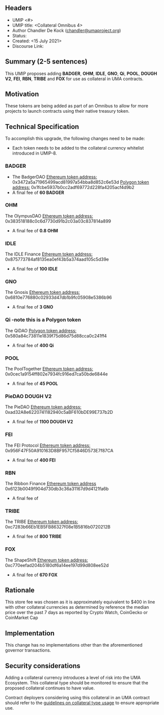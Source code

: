 
## Headers
- UMIP <#> 
- UMIP title: <Collateral Omnibus 4>
- Author Chandler De Kock (chandler@umaproject.org)
- Status: <Draft> 
- Created: <15 July 2021>
- Discourse Link: <Link>

## Summary (2-5 sentences)

This UMIP proposes adding **BADGER**, **OHM**, **IDLE**, **GNO**, **Qi**, **POOL**, **DOUGH V2**, **FEI**, **RBN**, **TRIBE** and **FOX** for use as collateral in UMA contracts.

## Motivation

These tokens are being added as part of an Omnibus to allow for more projects to launch contracts using their native treasury token. 

## Technical Specification

To accomplish this upgrade, the following changes need to be made:

- Each token needs to be added to the collateral currency whitelist introduced in UMIP-8.

### BADGER
-   The BadgerDAO 
    [Ethereum token address:](https://etherscan.io/token/0x3472a5a71965499acd81997a54bba8d852c6e53d) 0x3472a5a71965499acd81997a54bba8d852c6e53d
    [Polygon token address:](https://polygonscan.com/token/0x1fcbe5937b0cc2adf69772d228fa4205acf4d9b2) 0x1fcbe5937b0cc2adf69772d228fa4205acf4d9b2
-   A final fee of **60 BADGER**

### OHM
  The OlympusDAO [Ethereum token address:](https://etherscan.io/address/0x383518188c0c6d7730d91b2c03a03c837814a899) 0x383518188c0c6d7730d91b2c03a03c837814a899
-   A final fee of **0.8 OHM** 

### IDLE 
  The IDLE Finance [Ethereum token address:](https://etherscan.io/token/0x875773784af8135ea0ef43b5a374aad105c5d39e) 0x875773784af8135ea0ef43b5a374aad105c5d39e
-   A final fee of **100 IDLE**

### GNO
  The Gnosis [Ethereum token address:](https://etherscan.io/token/0x6810e776880c02933d47db1b9fc05908e5386b96) 0x6810e776880c02933d47db1b9fc05908e5386b96
-   A final fee of **3 GNO**

### Qi -note this is a Polygon token
  The QiDAO [Polygon token address:](https://polygonscan.com/token/0x580a84c73811e1839f75d86d75d88cca0c241ff4) 0x580a84c73811e1839f75d86d75d88cca0c241ff4
-   A final fee of **400 Qi**

### POOL
  The PoolTogether [Ethereum token address:](https://etherscan.io/token/0x0cec1a9154ff802e7934fc916ed7ca50bde6844e) 0x0cec1a9154ff802e7934fc916ed7ca50bde6844e
-   A final fee of **45 POOL**

### PieDAO DOUGH V2 
   The PieDAO [Ethereum token address:](https://etherscan.io/token/0xad32A8e6220741182940c5aBF610bDE99E737b2D) 0xad32A8e6220741182940c5aBF610bDE99E737b2D
-   A final fee of **1100 DOUGH V2**

### FEI
   The FEI Protocol [Ethereum token address:](https://etherscan.io/address/0x956F47F50A910163D8BF957Cf5846D573E7f87CA) 0x956F47F50A910163D8BF957Cf5846D573E7f87CA
- A final fee of **400 FEI**

### RBN
  The Ribbon Finance [Ethereum token address](https://etherscan.io/token/0x6123b0049f904d730db3c36a31167d9d4121fa6b) 0x6123b0049f904d730db3c36a31167d9d4121fa6b
- A final fee of

### TRIBE
 The TRIBE [Ethereum token address:](https://etherscan.io/token/0xc7283b66Eb1EB5FB86327f08e1B5816b0720212B) 0xc7283b66Eb1EB5FB86327f08e1B5816b0720212B
 - A final fee of **800 TRIBE**

### FOX
  The ShapeShift 
  [Ethereum token address:](https://etherscan.io/token/0xc770eefad204b5180df6a14ee197d99d808ee52d) 0xc770eefad204b5180df6a14ee197d99d808ee52d
  - A final fee of **670 FOX**

## Rationale

This store fee was chosen as it is approximately equivalent to $400 in line with other collateral currencies as determined by reference the median price over the past 7 days as reported by Crypto Watch, CoinGecko or CoinMarket Cap 

## Implementation

This change has no implementations other than the aforementioned governor transactions.

## Security considerations

Adding a collateral currency introduces a level of risk into the UMA Ecosystem.  This collateral type should be monitored to ensure that the proposed collateral continues to have value.

Contract deployers considering using this collateral in an UMA contract should refer to the [guidelines on collateral type usage](https://docs.umaproject.org/uma-tokenholders/guidence-on-collateral-currency-addition) to ensure appropriate use.

